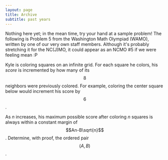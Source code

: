 ```yaml
---
layout: page
title: Archive
subtitle: past years
---
```


Nothing here yet; in the mean time, try your hand at a sample problem!
The following is Problem 5 from the Washington Math Olympiad (WAMO), written by one of our very own staff members.
Although it's probably stretching it for the NC(J)MO, it could appear as an NCMO #5 if we were feeling mean :P

Kyle is coloring squares on an infinite grid.
For each square he colors, his *score* is incremented by how many of its $$8$$ neighbors were previously colored.
For example, coloring the center square below would increment his score by $$6$$.

As $n$ increases, his maximum possible score after coloring $n$ squares is always within a constant margin of $$An-B\sqrt{n}$$.
Determine, with proof, the ordered pair $$(A,B)$$.
